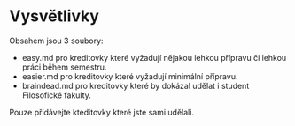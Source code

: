 # Vysvětlivky
Obsahem jsou 3 soubory:
 - easy.md pro kreditovky které vyžadují nějakou lehkou přípravu či lehkou práci během semestru.
 - easier.md pro kreditovky které vyžadují minimální přípravu.
 - braindead.md pro kreditovky které by dokázal udělat i student Filosofické fakulty.
 
 Pouze přidávejte kteditovky které jste sami udělali.
